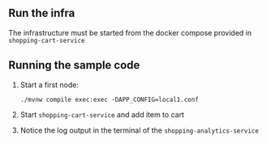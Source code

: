 ## Run the infra

The infrastructure must be started from the docker compose provided in `shopping-cart-service`

## Running the sample code

1. Start a first node:

    ```
    ./mvnw compile exec:exec -DAPP_CONFIG=local1.conf
    ```

2. Start `shopping-cart-service` and add item to cart

3. Notice the log output in the terminal of the `shopping-analytics-service`
